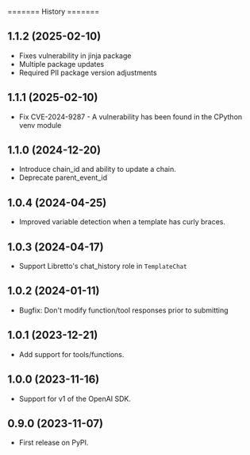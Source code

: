 ======= History =======

## 1.1.2 (2025-02-10)

- Fixes vulnerability in jinja package
- Multiple package updates
- Required PII package version adjustments

## 1.1.1 (2025-02-10)

- Fix CVE-2024-9287 - A vulnerability has been found in the CPython venv module

## 1.1.0 (2024-12-20)

- Introduce chain_id and ability to update a chain.
- Deprecate parent_event_id

## 1.0.4 (2024-04-25)

- Improved variable detection when a template has curly braces.

## 1.0.3 (2024-04-17)

- Support Libretto's chat_history role in `TemplateChat`

## 1.0.2 (2024-01-11)

- Bugfix: Don't modify function/tool responses prior to submitting

## 1.0.1 (2023-12-21)

- Add support for tools/functions.

## 1.0.0 (2023-11-16)

- Support for v1 of the OpenAI SDK.

## 0.9.0 (2023-11-07)

- First release on PyPI.
